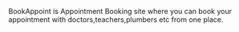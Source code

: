 BookAppoint is Appointment Booking site where you can book your appointment with doctors,teachers,plumbers etc from one place.
